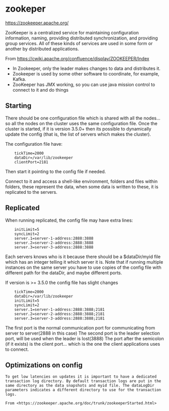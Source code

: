# zookeper

https://zookeeper.apache.org/

ZooKeeper is a centralized service for maintaining configuration information, naming, providing distributed synchronization, and providing group services. All of these kinds of services are used in some form or another by distributed applications.

From <https://cwiki.apache.org/confluence/display/ZOOKEEPER/Index> 

* In Zookeeper, only the leader makes changes to data and distributes it.
* Zookeeper is used by some other software to coordinate, for example, Kafka.
* ZooKeeper has JMX working, so you can use java mission control to connect to it and do things

## Starting

There should be one configuration file which is shared with all the nodes… so all the nodes on the cluster uses the same configuration file. Once the cluster is started, if it is version 3.5.0+ then its possible to dynamically update the config (that is, the list of servers which makes the cluster).

The configuration file have:

```
    tickTime=2000
    dataDir=/var/lib/zookeeper
    clientPort=2181
```

Then start it pointing to the config file if needed.

Connect to it and access a shell-like environment, folders and files within folders, these represent the data, when some data is written to these, it is replicated to the servers.

## Replicated

When running replicated, the config file may have extra lines:

```
    initLimit=5
    syncLimit=2
    server.1=server-1-address:2888:3888
    server.2=server-2-address:2888:3888
    server.3=server-3-address:2888:3888
```

Each servers knows who is it because there should be a $dataDir/myid file which has an integer telling it which server it is. Note that if running multiple instances on the same server you have to use copies of the config file with different path for the dataDir, and maybe different ports.

If version is >= 3.5.0 the config file has slight changes

```
	tickTime=2000
    dataDir=/var/lib/zookeeper
    initLimit=5
    syncLimit=2
    server.1=server-1-address:2888:3888;2181
    server.2=server-2-address:2888:3888;2181
    server.3=server-3-address:2888:3888;2181
```

The first port is the normal communication port for communicating from server to server(2888 in this case)
The second port is the leader selection port, will be used when the leader is lost(3888)
The port after the semicolon (if it exists) is the client port… which is the one the client applications uses to connect.

## Optimizations on config

    To get low latencies on updates it is important to have a dedicated transaction log directory. By default transaction logs are put in the same directory as the data snapshots and myid file. The dataLogDir parameters indicates a different directory to use for the transaction logs.
	
    From <https://zookeeper.apache.org/doc/trunk/zookeeperStarted.html> 



